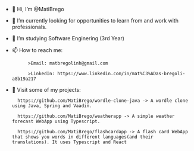 - 👋 Hi, I’m @MatiBrego
- 👀 I’m currently looking for opportunities to learn from and work with professionals.
- 🌱 I’m studying Software Enginering (3rd Year)
- 📫 How to reach me:

            >Email: matbregolinh@gmail.com 
            
            >LinkedIn: https://www.linkedin.com/in/mat%C3%ADas-bregoli-a8b19a217
            
- 💼 Visit some of my projects:

        https://github.com/MatiBrego/wordle-clone-java -> A wordle clone using Java, Spring and Vaadin.
        
        https://github.com/MatiBrego/weatherapp -> A simple weather forecast WebApp using Typescript.
        
        https://github.com/MatiBrego/flashcardapp -> A flash card WebApp that shows you words in different languages(and their translations). It uses Typescript and React

<!---
MatiBrego/MatiBrego is a ✨ special ✨ repository because its `README.md` (this file) appears on your GitHub profile.
You can click the Preview link to take a look at your changes.
--->
